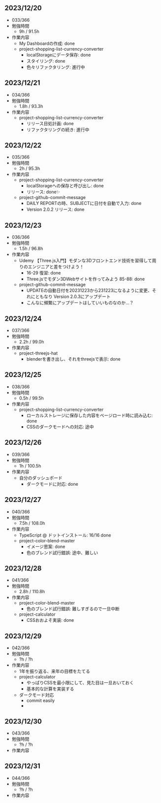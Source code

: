 ## 2023/12/20
- 033/366
- 勉強時間
  - 9h / 91.5h
- 作業内容
  - My Dashboardの作成: done
  - project-shopping-list-currency-converter
    - localStorageにデータ保存: done
    - スタイリング: done
    - 色々リファクタリング: 進行中

## 2023/12/21
- 034/366
- 勉強時間
  - 1.8h / 93.3h
- 作業内容
  - project-shopping-list-currency-converter
    - リリース目処計画: done
    - リファクタリングの続き: 進行中

## 2023/12/22
- 035/366
- 勉強時間
  - 2h / 95.3h
- 作業内容
  - project-shopping-list-currency-converter
    - localStorageへの保存と呼び出し: done
    - リリース: done✨
  - project-github-commit-message
    - DAILY REPORTの時、SUBJECTに日付を自動で入力: done
    - Version 2.0.2 リリース: done


## 2023/12/23
- 036/366
- 勉強時間
  - 1.5h / 96.8h
- 作業内容
  - Udemy 【Three.js入門】モダンな3Dフロントエンド技術を習得して周りのエンジニアと差をつけよう！
    - 16-29 復習: done
    - Three.jsでモダン3DWebサイトを作ってみよう 85-88: done
  - project-github-commit-message
    - UPDATEの自動日付を20231223から231223になるように変更、それにともなり Version 2.0.3にアップデート
    - こんなに頻繁にアップデートはしていいものなのか...？


## 2023/12/24
- 037/366
- 勉強時間
  - 2.2h / 99.0h
- 作業内容
  - project-threejs-hat
    - blenderを書き出し、それをthreejsで表示: done


## 2023/12/25
- 038/366
- 勉強時間
  - 0.5h / 99.5h
- 作業内容
  - project-shopping-list-currency-converter
    - ローカルストレージに保存した内容をページロード時に読み込む: done
    - CSSのダークモードへの対応: 途中

## 2023/12/26
- 039/366
- 勉強時間
  - 1h / 100.5h
- 作業内容
  - 自分のダッシュボード
    - ダークモードに対応: done

## 2023/12/27
- 040/366
- 勉強時間
  - 7.5h / 108.0h
- 作業内容
  - TypeScript @ ドットインストール: 16/16 done
  - project-color-blend-master
    - イメージ思案: done
    - 色のブレンド試行錯誤: 途中、難しい


## 2023/12/28
- 041/366
- 勉強時間
  - 2.8h / 110.8h
- 作業内容
  - project-color-blend-master
    - 色のブレンド試行錯誤: 難しすぎるので一旦中断
  - project-calculator
    - CSSおおよそ実装: done


## 2023/12/29
- 042/366
- 勉強時間
  - ?h / ?h
- 作業内容
  - 1年を振り返る、来年の目標をたてる
  - project-calculator
    - やっぱりCSSを最小限にして、見た目は一旦おいておく
    - 基本的な計算を実装する
  - ダークモード対応
    - commit easily
    - 


## 2023/12/30
- 043/366
- 勉強時間
  - ?h / ?h
- 作業内容


## 2023/12/31
- 044/366
- 勉強時間
  - ?h / ?h
- 作業内容

